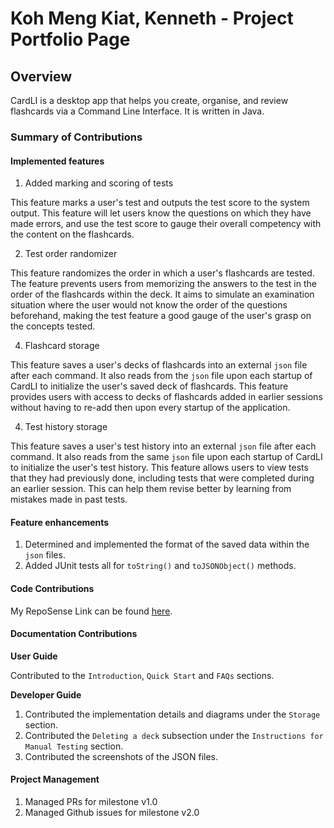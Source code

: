 # Koh Meng Kiat, Kenneth - Project Portfolio Page

## Overview
CardLI is a desktop app that helps you create, organise, and review flashcards via a Command Line
Interface. It is written in Java.

### Summary of Contributions

#### Implemented features
1. Added marking and scoring of tests

This feature marks a user's test and outputs the test score to the system output.
This feature will let users know the questions on which they have made errors, and use 
the test score to gauge their overall competency with the content on the flashcards.

2. Test order randomizer

This feature randomizes the order in which a user's flashcards are tested. 
The feature prevents users from memorizing the answers to the test in
the order of the flashcards within the deck. It aims to simulate an examination situation 
where the user would not know the order of the questions beforehand, making the test feature
a good gauge of the user's grasp on the concepts tested. 

4. Flashcard storage

This feature saves a user's decks of flashcards into an external `json` file after
each command. It also reads from the `json` file upon each startup of CardLI to
initialize the user's saved deck of flashcards. 
This feature provides users with access to decks of flashcards added in earlier
sessions without having to re-add then upon every startup of the application. 

4. Test history storage

This feature saves a user's test history into an external `json` file after each 
command. It also reads from the same `json` file upon each startup of CardLI to 
initialize the user's test history.
This feature allows users to view tests that they had previously done, including
tests that were completed during an earlier session. This can help them revise 
better by learning from mistakes made in past tests.

#### Feature enhancements

1. Determined and implemented the format of the saved data within the `json` files.
2. Added JUnit tests all for `toString()` and `toJSONObject()` methods.

#### Code Contributions

My RepoSense Link can be found [here](https://nus-cs2113-ay2122s1.github.io/tp-dashboard/?search=&sort=groupTitle&sortWithin=title&since=2021-09-25&timeframe=commit&mergegroup=&groupSelect=groupByRepos&breakdown=false&tabOpen=true&tabType=authorship&tabAuthor=xRossKoh&tabRepo=AY2122S1-CS2113T-F12-1%2Ftp%5Bmaster%5D&authorshipIsMergeGroup=false&authorshipFileTypes=docs~functional-code~test-code~other&authorshipIsBinaryFileTypeChecked=false).

#### Documentation Contributions

**User Guide**

Contributed to the `Introduction`, `Quick Start` and `FAQs` sections.

**Developer Guide** 

1. Contributed the implementation details and diagrams under the `Storage` section.
2. Contributed the `Deleting a deck` subsection under the `Instructions for Manual Testing` section.
3. Contributed the screenshots of the JSON files.

#### Project Management

1. Managed PRs for milestone v1.0
2. Managed Github issues for milestone v2.0

